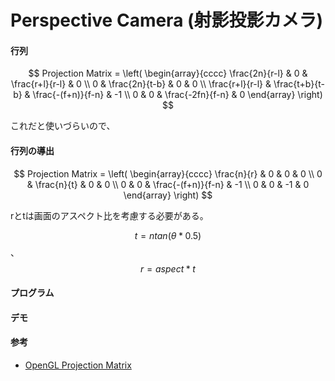 # Perspective Camera (射影投影カメラ)

#### 行列



$$
Projection Matrix = \left(
  \begin{array}{cccc}
    \frac{2n}{r-l}  & 0 & \frac{r+l}{r-l} & 0 \\
    0 & \frac{2n}{t-b} & 0 & 0 \\
    \frac{r+l}{r-l} & \frac{t+b}{t-b} & \frac{-(f+n)}{f-n} & -1 \\
    0 & 0 & \frac{-2fn}{f-n} & 0
  \end{array}
\right)
$$

これだと使いづらいので、

#### 行列の導出




$$
Projection Matrix = \left(
  \begin{array}{cccc}
    \frac{n}{r}  & 0 & 0 & 0 \\
    0 & \frac{n}{t} & 0 & 0 \\
    0 & 0 & \frac{-(f+n)}{f-n} & -1 \\
    0 & 0 & -1 & 0
  \end{array}
\right)
$$

rとtは画面のアスペクト比を考慮する必要がある。

$$t=ntan(\theta * 0.5)$$、$$r=aspect * t$$

#### プログラム

#### デモ


#### 参考

* [OpenGL Projection Matrix](http://www.songho.ca/opengl/gl_projectionmatrix.html)